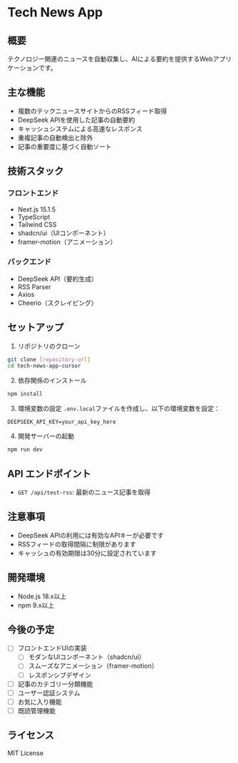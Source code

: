 # Tech News App

## 概要
テクノロジー関連のニュースを自動収集し、AIによる要約を提供するWebアプリケーションです。

## 主な機能
- 複数のテックニュースサイトからのRSSフィード取得
- DeepSeek APIを使用した記事の自動要約
- キャッシュシステムによる高速なレスポンス
- 重複記事の自動検出と除外
- 記事の重要度に基づく自動ソート

## 技術スタック
### フロントエンド
- Next.js 15.1.5
- TypeScript
- Tailwind CSS
- shadcn/ui（UIコンポーネント）
- framer-motion（アニメーション）

### バックエンド
- DeepSeek API（要約生成）
- RSS Parser
- Axios
- Cheerio（スクレイピング）

## セットアップ
1. リポジトリのクローン
```bash
git clone [repository-url]
cd tech-news-app-cursor
```

2. 依存関係のインストール
```bash
npm install
```

3. 環境変数の設定
`.env.local`ファイルを作成し、以下の環境変数を設定：
```
DEEPSEEK_API_KEY=your_api_key_here
```

4. 開発サーバーの起動
```bash
npm run dev
```

## API エンドポイント
- `GET /api/test-rss`: 最新のニュース記事を取得

## 注意事項
- DeepSeek APIの利用には有効なAPIキーが必要です
- RSSフィードの取得間隔に制限があります
- キャッシュの有効期限は30分に設定されています

## 開発環境
- Node.js 18.x以上
- npm 9.x以上

## 今後の予定
- [ ] フロントエンドUIの実装
  - [ ] モダンなUIコンポーネント（shadcn/ui）
  - [ ] スムーズなアニメーション（framer-motion）
  - [ ] レスポンシブデザイン
- [ ] 記事のカテゴリー分類機能
- [ ] ユーザー認証システム
- [ ] お気に入り機能
- [ ] 既読管理機能

## ライセンス
MIT License
